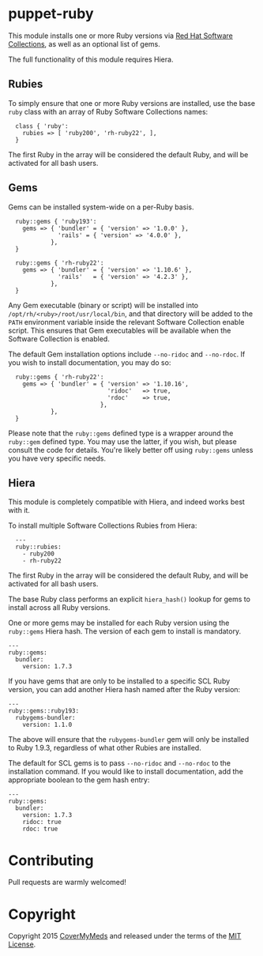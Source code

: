# puppet-ruby
This module installs one or more Ruby versions via [Red Hat Software Collections](https://access.redhat.com/documentation/en-US/Red_Hat_Software_Collections/), as well as an optional list of gems.

The full functionality of this module requires Hiera.

## Rubies
To simply ensure that one or more Ruby versions are installed, use the base `ruby` class with an array of Ruby Software Collections names:

```
  class { 'ruby':
    rubies => [ 'ruby200', 'rh-ruby22', ],
  }
```

The first Ruby in the array will be considered the default Ruby, and will be activated for all bash users.

## Gems
Gems can be installed system-wide on a per-Ruby basis.

```
  ruby::gems { 'ruby193':
    gems => { 'bundler' = { 'version' => '1.0.0' },
              'rails' = { 'version' => '4.0.0' },
            },
  }

  ruby::gems { 'rh-ruby22':
    gems => { 'bundler' = { 'version' => '1.10.6' },
              'rails'   = { 'version' => '4.2.3' },
            },
  }
```

Any Gem executable (binary or script) will be installed into `/opt/rh/<ruby>/root/usr/local/bin`, and that directory will be added to the `PATH` environment variable inside the relevant Software Collection enable script.  This ensures that Gem executables will be available when the Software Collection is enabled. 

The default Gem installation options include `--no-ridoc` and `--no-rdoc`. If you wish to install documentation, you may do so:
```
  ruby::gems { 'rh-ruby22':
    gems => { 'bundler' = { 'version' => '1.10.16',
                            'ridoc'   => true,
                            'rdoc'    => true,
                          },
            },
  }
```

Please note that the `ruby::gems` defined type is a wrapper around the `ruby::gem` defined type. You may use the latter, if you wish, but please consult the code for details.  You're likely better off using `ruby::gems` unless you have very specific needs.

## Hiera
This module is completely compatible with Hiera, and indeed works best with it.

To install multiple Software Collections Rubies from Hiera:
```
  ---
  ruby::rubies:
    - ruby200
    - rh-ruby22
```

The first Ruby in the array will be considered the default Ruby, and will be activated for all bash users.

The base Ruby class performs an explicit `hiera_hash()` lookup for gems to install across all Ruby versions.

One or more gems may be installed for each Ruby version using the `ruby::gems` Hiera hash. The version of each gem to install is mandatory.

    ---
    ruby::gems:
      bundler:
        version: 1.7.3

If you have gems that are only to be installed to a specific SCL Ruby version, you can add another Hiera hash named after the Ruby version:

    ---
    ruby::gems::ruby193:
      rubygems-bundler:
        version: 1.1.0

The above will ensure that the `rubygems-bundler` gem will only be installed to Ruby 1.9.3, regardless of what other Rubies are installed.

The default for SCL gems is to pass `--no-ridoc` and `--no-rdoc` to the installation command.  If you would like to install documentation, add the appropriate boolean to the gem hash entry:

    ---
    ruby::gems:
      bundler:
        version: 1.7.3
        ridoc: true
        rdoc: true

# Contributing
Pull requests are warmly welcomed!

# Copyright

Copyright 2015 [CoverMyMeds](https://www.covermymeds.com/) and released under the terms of the [MIT License](http://opensource.org/licenses/MIT).
